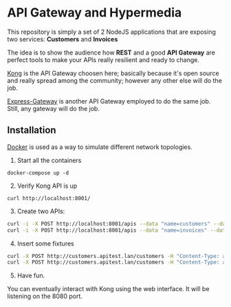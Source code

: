 # API Gateway and Hypermedia

This repository is simply a set of 2 NodeJS applications that are exposing two services:
**Customers** and **Invoices**

The idea is to show the audience how **REST** and a good **API Gateway** are perfect tools to make
your APIs really resilient and ready to change.

[Kong](https://getkong.org) is the API Gateway choosen here; basically because it's open source
and really spread among the community; however any other else will do the job.

[Express-Gateway](https://express-gateway.io) is another API Gateway employed to do the same job.
Still, any gateway will do the job.

## Installation

[Docker](https://docker.com) is used as a way to simulate different network topologies.

1. Start all the containers

`docker-compose up -d`

2. Verify Kong API is up

`curl http://localhost:8001/`

3. Create two APIs:

```bash
curl -i -X POST http://localhost:8001/apis --data "name=customers" --data "uris=/customers" --data "upstream_url=http://customers:3000"
curl -i -X POST http://localhost:8001/apis --data "name=invoices" --data "uris=/invoices" --data "upstream_url=http://invoices:3000"
```

4. Insert some fixtures

```bash
curl -X POST http://customers.apitest.lan/customers -H "Content-Type: application/json" -d '{"name":"Porcesco", "surname":"Gerbone"}'
curl -X POST http://customers.apitest.lan/customers -H "Content-Type: application/json" -d '{"name":"Vincenzo", "surname":"Chianese"}'
```

5. Have fun.

You can eventually interact with Kong using the web interface. It will be listening on the 8080 port.
